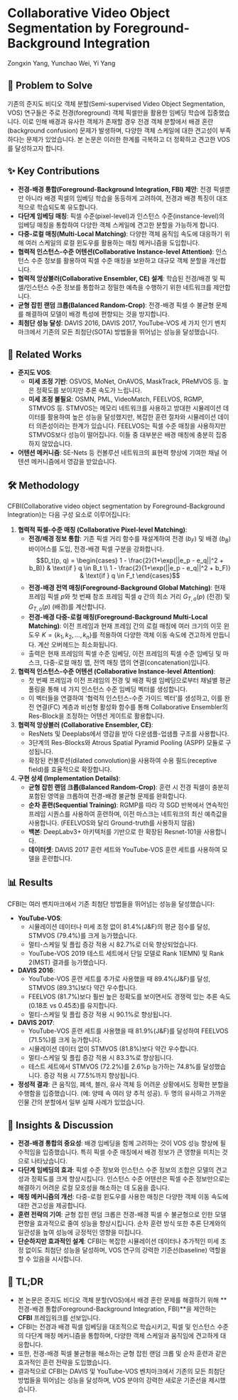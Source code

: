 # Collaborative Video Object Segmentation by Foreground-Background Integration

Zongxin Yang, Yunchao Wei, Yi Yang

## 🧩 Problem to Solve

기존의 준지도 비디오 객체 분할(Semi-supervised Video Object Segmentation, VOS) 연구들은 주로 전경(foreground) 객체 픽셀만을 활용한 임베딩 학습에 집중했습니다. 이로 인해 배경과 유사한 객체가 존재할 경우 전경 객체 분할에서 배경 혼란(background confusion) 문제가 발생하며, 다양한 객체 스케일에 대한 견고성이 부족하다는 문제가 있었습니다. 본 논문은 이러한 한계를 극복하고 더 정확하고 견고한 VOS를 달성하고자 합니다.

## ✨ Key Contributions

- **전경-배경 통합(Foreground-Background Integration, FBI) 제안**: 전경 픽셀뿐만 아니라 배경 픽셀의 임베딩 학습을 동등하게 고려하여, 전경과 배경 특징이 대조적으로 학습되도록 유도합니다.
- **다단계 임베딩 매칭**: 픽셀 수준(pixel-level)과 인스턴스 수준(instance-level)의 임베딩 매칭을 통합하여 다양한 객체 스케일에 견고한 분할을 가능하게 합니다.
- **다중-로컬 매칭(Multi-Local Matching)**: 다양한 객체 움직임 속도에 대응하기 위해 여러 스케일의 로컬 윈도우를 활용하는 매칭 메커니즘을 도입합니다.
- **협력적 인스턴스-수준 어텐션(Collaborative Instance-level Attention)**: 인스턴스 수준 정보를 활용하여 픽셀 수준 매칭을 보완하고 대규모 객체 분할을 개선합니다.
- **협력적 앙상블러(Collaborative Ensembler, CE) 설계**: 학습된 전경/배경 및 픽셀/인스턴스 수준 정보를 통합하고 정밀한 예측을 수행하기 위한 네트워크를 제안합니다.
- **균형 잡힌 랜덤 크롭(Balanced Random-Crop)**: 전경-배경 픽셀 수 불균형 문제를 해결하여 모델이 배경 특성에 편향되는 것을 방지합니다.
- **최첨단 성능 달성**: DAVIS 2016, DAVIS 2017, YouTube-VOS 세 가지 인기 벤치마크에서 기존의 모든 최첨단(SOTA) 방법들을 뛰어넘는 성능을 달성했습니다.

## 📎 Related Works

- **준지도 VOS**:
  - **미세 조정 기반**: OSVOS, MoNet, OnAVOS, MaskTrack, PReMVOS 등. 높은 정확도를 보이지만 추론 속도가 느립니다.
  - **미세 조정 불필요**: OSMN, PML, VideoMatch, FEELVOS, RGMP, STMVOS 등. STMVOS는 메모리 네트워크를 사용하고 방대한 시뮬레이션 데이터를 활용하여 높은 성능을 달성했지만, 복잡한 훈련 절차와 시뮬레이션 데이터 의존성이라는 한계가 있습니다. FEELVOS는 픽셀 수준 매칭을 사용하지만 STMVOS보다 성능이 떨어집니다. 이들 중 대부분은 배경 매칭에 충분히 집중하지 않았습니다.
- **어텐션 메커니즘**: SE-Nets 등 컨볼루션 네트워크의 표현력 향상에 기여한 채널 어텐션 메커니즘에서 영감을 받았습니다.

## 🛠️ Methodology

CFBI(Collaborative video object segmentation by Foreground-Background Integration)는 다음 구성 요소로 이루어집니다:

1. **협력적 픽셀-수준 매칭 (Collaborative Pixel-level Matching)**:
   - **전경/배경 정보 통합**: 기존 픽셀 거리 함수를 재설계하여 전경 ($b_F$) 및 배경 ($b_B$) 바이어스를 도입, 전경-배경 픽셀 구분을 강화합니다.
     $$D_t(p, q) = \begin{cases} 1 - \frac{2}{1+\exp(||e_p - e_q||^2 + b_B)} & \text{if } q \in B_t \\ 1 - \frac{2}{1+\exp(||e_p - e_q||^2 + b_F)} & \text{if } q \in F_t \end{cases}$$
   - **전경-배경 전역 매칭(Foreground-Background Global Matching)**: 현재 프레임 픽셀 $p$와 첫 번째 참조 프레임 픽셀 $q$ 간의 최소 거리 $G_{T,o}(p)$ (전경) 및 $G_{T,o}(p)$ (배경)를 계산합니다.
   - **전경-배경 다중-로컬 매칭(Foreground-Background Multi-Local Matching)**: 이전 프레임과 현재 프레임 간의 로컬 매칭에 여러 크기의 이웃 윈도우 $K=\{k_1, k_2, ..., k_n\}$를 적용하여 다양한 객체 이동 속도에 견고하게 만듭니다. 계산 오버헤드는 최소화됩니다.
   - 출력은 현재 프레임의 픽셀 수준 임베딩, 이전 프레임의 픽셀 수준 임베딩 및 마스크, 다중-로컬 매칭 맵, 전역 매칭 맵의 연결(concatenation)입니다.
2. **협력적 인스턴스-수준 어텐션 (Collaborative Instance-level Attention)**:
   - 첫 번째 프레임과 이전 프레임의 전경 및 배경 픽셀 임베딩으로부터 채널별 평균 풀링을 통해 네 가지 인스턴스 수준 임베딩 벡터를 생성합니다.
   - 이 벡터들을 연결하여 '협력적 인스턴스-수준 가이드 벡터'를 생성하고, 이를 완전 연결(FC) 계층과 비선형 활성화 함수를 통해 Collaborative Ensembler의 Res-Block을 조정하는 어텐션 게이트로 활용합니다.
3. **협력적 앙상블러 (Collaborative Ensembler, CE)**:
   - ResNets 및 Deeplabs에서 영감을 받아 다운샘플-업샘플 구조를 사용합니다.
   - 3단계의 Res-Blocks와 Atrous Spatial Pyramid Pooling (ASPP) 모듈로 구성됩니다.
   - 확장된 컨볼루션(dilated convolution)을 사용하여 수용 필드(receptive field)를 효율적으로 확장합니다.
4. **구현 상세 (Implementation Details)**:
   - **균형 잡힌 랜덤 크롭(Balanced Random-Crop)**: 훈련 시 전경 픽셀이 충분히 포함된 영역을 크롭하여 전경-배경 불균형 문제를 완화합니다.
   - **순차 훈련(Sequential Training)**: RGMP를 따라 각 SGD 반복에서 연속적인 프레임 시퀀스를 사용하여 훈련하며, 이전 마스크는 네트워크의 최신 예측값을 사용합니다. (FEELVOS와 달리 Ground-truth를 사용하지 않음)
   - **백본**: DeepLabv3+ 아키텍처를 기반으로 한 확장된 Resnet-101을 사용합니다.
   - **데이터셋**: DAVIS 2017 훈련 세트와 YouTube-VOS 훈련 세트를 사용하여 모델을 훈련합니다.

## 📊 Results

CFBI는 여러 벤치마크에서 기존 최첨단 방법들을 뛰어넘는 성능을 달성했습니다:

- **YouTube-VOS**:
  - 시뮬레이션 데이터나 미세 조정 없이 81.4%(J&F)의 평균 점수를 달성, STMVOS (79.4%)를 크게 능가했습니다.
  - 멀티-스케일 및 플립 증강 적용 시 82.7%로 더욱 향상되었습니다.
  - YouTube-VOS 2019 테스트 세트에서 단일 모델로 Rank 1(EMN) 및 Rank 2(MST) 결과를 능가했습니다.
- **DAVIS 2016**:
  - YouTube-VOS 훈련 세트를 추가로 사용했을 때 89.4%(J&F)를 달성, STMVOS (89.3%)보다 약간 우수합니다.
  - FEELVOS (81.7%)보다 훨씬 높은 정확도를 보이면서도 경쟁력 있는 추론 속도(0.18초 vs 0.45초)를 유지합니다.
  - 멀티-스케일 및 플립 증강 적용 시 90.1%로 향상됩니다.
- **DAVIS 2017**:
  - YouTube-VOS 훈련 세트를 사용했을 때 81.9%(J&F)를 달성하여 FEELVOS (71.5%)를 크게 능가합니다.
  - 시뮬레이션 데이터 없이 STMVOS (81.8%)보다 약간 우수합니다.
  - 멀티-스케일 및 플립 증강 적용 시 83.3%로 향상됩니다.
  - 테스트 세트에서 STMVOS (72.2%)를 2.6%p 능가하는 74.8%를 달성했습니다. 증강 적용 시 77.5%까지 향상됩니다.
- **정성적 결과**: 큰 움직임, 폐색, 블러, 유사 객체 등 어려운 상황에서도 정확한 분할을 수행함을 입증했습니다. (예: 양떼 속 여러 양 추적 성공). 두 명의 유사하고 가까운 인물 간의 분할에서 일부 실패 사례가 있었습니다.

## 🧠 Insights & Discussion

- **전경-배경 통합의 중요성**: 배경 임베딩을 함께 고려하는 것이 VOS 성능 향상에 필수적임을 입증했습니다. 특히 픽셀 수준 매칭에서 배경 정보가 큰 영향을 미치는 것으로 나타났습니다.
- **다단계 임베딩의 효과**: 픽셀 수준 정보와 인스턴스 수준 정보의 조합은 모델의 견고성과 정확도를 크게 향상시킵니다. 인스턴스 수준 어텐션은 픽셀 수준 정보만으로는 해결하기 어려운 로컬 모호성을 해소하는 데 도움을 줍니다.
- **매칭 메커니즘의 개선**: 다중-로컬 윈도우를 사용한 매칭은 다양한 객체 이동 속도에 대한 견고성을 제공합니다.
- **훈련 전략의 기여**: 균형 잡힌 랜덤 크롭은 전경-배경 픽셀 수 불균형으로 인한 모델 편향을 효과적으로 줄여 성능을 향상시킵니다. 순차 훈련 방식 또한 추론 단계와의 일관성을 높여 성능에 긍정적인 영향을 미칩니다.
- **단순하지만 효과적인 설계**: CFBI는 복잡한 시뮬레이션 데이터나 추가적인 미세 조정 없이도 최첨단 성능을 달성하며, VOS 연구의 강력한 기준선(baseline) 역할을 할 수 있음을 시사합니다.

## 📌 TL;DR

- 본 논문은 준지도 비디오 객체 분할(VOS)에서 배경 혼란 문제를 해결하기 위해 **전경-배경 통합(Foreground-Background Integration, FBI)**을 제안하는 **CFBI** 프레임워크를 선보입니다.
- CFBI는 전경과 배경 픽셀 임베딩을 대조적으로 학습시키고, 픽셀 및 인스턴스 수준의 다단계 매칭 메커니즘을 통합하며, 다양한 객체 스케일과 움직임에 견고하게 대응합니다.
- 또한, 전경-배경 픽셀 불균형을 해소하는 균형 잡힌 랜덤 크롭 및 순차 훈련과 같은 효과적인 훈련 전략을 도입했습니다.
- 결과적으로 CFBI는 DAVIS 및 YouTube-VOS 벤치마크에서 기존의 모든 최첨단 방법들을 뛰어넘는 성능을 달성하며, VOS 분야의 강력한 새로운 기준선을 제시했습니다.
